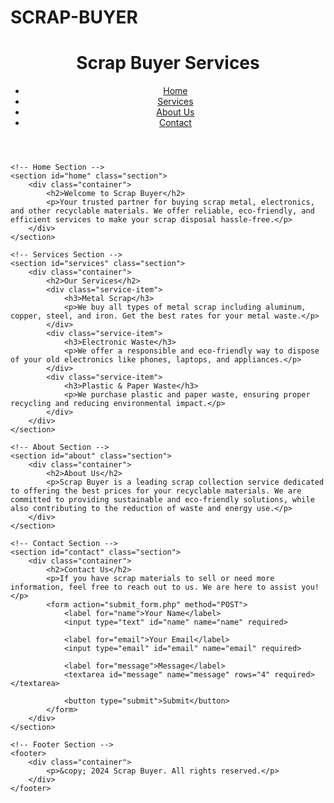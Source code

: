 # SCRAP-BUYER <!DOCTYPE html>
<html lang="en">
<head>
    <meta charset="UTF-8">
    <meta name="viewport" content="width=device-width, initial-scale=1.0">
    <title>Scrap Buyer</title>
    <link rel="stylesheet" href="styles.css">
</head>
<body>
    <!-- Header Section -->
    <header>
        <div class="container">
            <h1>Scrap Buyer Services</h1>
            <nav>
                <ul>
                    <li><a href="#home">Home</a></li>
                    <li><a href="#services">Services</a></li>
                    <li><a href="#about">About Us</a></li>
                    <li><a href="#contact">Contact</a></li>
                </ul>
            </nav>
        </div>
    </header>

    <!-- Home Section -->
    <section id="home" class="section">
        <div class="container">
            <h2>Welcome to Scrap Buyer</h2>
            <p>Your trusted partner for buying scrap metal, electronics, and other recyclable materials. We offer reliable, eco-friendly, and efficient services to make your scrap disposal hassle-free.</p>
        </div>
    </section>

    <!-- Services Section -->
    <section id="services" class="section">
        <div class="container">
            <h2>Our Services</h2>
            <div class="service-item">
                <h3>Metal Scrap</h3>
                <p>We buy all types of metal scrap including aluminum, copper, steel, and iron. Get the best rates for your metal waste.</p>
            </div>
            <div class="service-item">
                <h3>Electronic Waste</h3>
                <p>We offer a responsible and eco-friendly way to dispose of your old electronics like phones, laptops, and appliances.</p>
            </div>
            <div class="service-item">
                <h3>Plastic & Paper Waste</h3>
                <p>We purchase plastic and paper waste, ensuring proper recycling and reducing environmental impact.</p>
            </div>
        </div>
    </section>

    <!-- About Section -->
    <section id="about" class="section">
        <div class="container">
            <h2>About Us</h2>
            <p>Scrap Buyer is a leading scrap collection service dedicated to offering the best prices for your recyclable materials. We are committed to providing sustainable and eco-friendly solutions, while also contributing to the reduction of waste and energy use.</p>
        </div>
    </section>

    <!-- Contact Section -->
    <section id="contact" class="section">
        <div class="container">
            <h2>Contact Us</h2>
            <p>If you have scrap materials to sell or need more information, feel free to reach out to us. We are here to assist you!</p>
            <form action="submit_form.php" method="POST">
                <label for="name">Your Name</label>
                <input type="text" id="name" name="name" required>
                
                <label for="email">Your Email</label>
                <input type="email" id="email" name="email" required>
                
                <label for="message">Message</label>
                <textarea id="message" name="message" rows="4" required></textarea>
                
                <button type="submit">Submit</button>
            </form>
        </div>
    </section>

    <!-- Footer Section -->
    <footer>
        <div class="container">
            <p>&copy; 2024 Scrap Buyer. All rights reserved.</p>
        </div>
    </footer>
</body>
</html>
